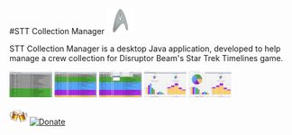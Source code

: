 #STT Collection Manager ![Logo](https://github.com/augustenz/STT-Collection-Manager/blob/master/src/sttcollectionmanager/resources/logo48x48.png)

STT Collection Manager is a desktop Java application, developed to help manage a crew collection for Disruptor Beam's Star Trek Timelines game.

<img src="https://github.com/augustenz/STT-Collection-Manager/blob/master/AllCrew.png" width="15%" height="15%" />
<img src="https://github.com/augustenz/STT-Collection-Manager/blob/master/Collection.png" width="15%" height="15%" />
<img src="https://github.com/augustenz/STT-Collection-Manager/blob/master/SearchCollection.png" width="15%" height="15%" />
<img src="https://github.com/augustenz/STT-Collection-Manager/blob/master/Charts.png" width="15%" height="15%" />
<img src="https://github.com/augustenz/STT-Collection-Manager/blob/master/ChartsWindow.png" width="15%" height="15%" />

[![Donate](https://github.com/augustenz/STT-Collection-Manager/blob/master/src/sttcollectionmanager/resources/beer32x32.png)](https://www.paypal.me/augustenz) [![Donate](https://img.shields.io/badge/Donate-PayPal-green.svg)](https://www.paypal.me/augustenz)
